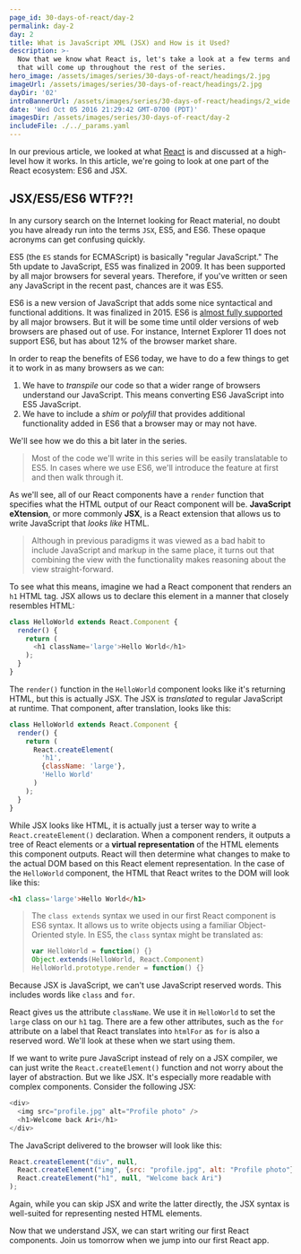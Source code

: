```yaml
---
page_id: 30-days-of-react/day-2
permalink: day-2
day: 2
title: What is JavaScript XML (JSX) and How is it Used?
description: >-
  Now that we know what React is, let's take a look at a few terms and concepts
  that will come up throughout the rest of the series.
hero_image: /assets/images/series/30-days-of-react/headings/2.jpg
imageUrl: /assets/images/series/30-days-of-react/headings/2.jpg
dayDir: '02'
introBannerUrl: /assets/images/series/30-days-of-react/headings/2_wide.jpg
date: 'Wed Oct 05 2016 21:29:42 GMT-0700 (PDT)'
imagesDir: /assets/images/series/30-days-of-react/day-2
includeFile: ./../_params.yaml
---
```


In our previous article, we looked at what [React](https://facebook.github.io/react/) is and discussed at a high-level how it works. In this article, we're going to look at one part of the React ecosystem: ES6 and JSX.

## JSX/ES5/ES6 WTF??!

In any cursory search on the Internet looking for React material, no doubt you have already run into the terms `JSX`, ES5, and ES6. These opaque acronyms can get confusing quickly.

ES5 (the `ES` stands for ECMAScript) is basically "regular JavaScript." The 5th update to JavaScript, ES5 was finalized in 2009. It has been supported by all major browsers for several years. Therefore, if you've written or seen any JavaScript in the recent past, chances are it was ES5.

ES6 is a new version of JavaScript that adds some nice syntactical and functional additions. It was finalized in 2015. ES6 is [almost fully supported](http://kangax.github.io/compat-table/es6/) by all major browsers. But it will be some time until older versions of web browsers are phased out of use. For instance, Internet Explorer 11 does not support ES6, but has about 12% of the browser market share.

In order to reap the benefits of ES6 today, we have to do a few things to get it to work in as many browsers as we can:

1. We have to _transpile_ our code so that a wider range of browsers understand our JavaScript. This means converting ES6 JavaScript into ES5 JavaScript.
2. We have to include a _shim_ or _polyfill_ that provides additional functionality added in ES6 that a browser may or may not have.

We'll see how we do this a bit later in the series.

> Most of the code we'll write in this series will be easily translatable to ES5. In cases where we use ES6, we'll introduce the feature at first and then walk through it.

As we'll see, all of our React components have a `render` function that specifies what the HTML output of our React component will be. **JavaScript eXtension**, or more commonly **JSX**, is a React extension that allows us to write JavaScript that _looks like_ HTML.

> Although in previous paradigms it was viewed as a bad habit to include JavaScript and markup in the same place, it turns out that combining the view with the functionality makes reasoning about the view straight-forward.

To see what this means, imagine we had a React component that renders an `h1` HTML tag. JSX allows us to declare this element in a manner that closely resembles HTML:

```javascript
class HelloWorld extends React.Component {
  render() {
    return (
      <h1 className='large'>Hello World</h1>
    );
  }
}
```

<div id="demo1"></div>

The `render()` function in the `HelloWorld` component looks like it's returning HTML, but this is actually JSX. The JSX is _translated_ to regular JavaScript at runtime. That component, after translation, looks like this:

```javascript
class HelloWorld extends React.Component {
  render() {
    return (
      React.createElement(
        'h1',
        {className: 'large'},
        'Hello World'
      )
    );
  }
}
```

While JSX looks like HTML, it is actually just a terser way to write a `React.createElement()` declaration. When a component renders, it outputs a tree of React elements or a **virtual representation** of the HTML elements this component outputs. React will then determine what changes to make to the actual DOM based on this React element representation. In the case of the `HelloWorld` component, the HTML that React writes to the DOM will look like this:

```html
<h1 class='large'>Hello World</h1>
```

> The `class extends` syntax we used in our first React component is ES6 syntax. It allows us to write objects using a familiar Object-Oriented style.
> In ES5, the `class` syntax might be translated as:
>
> ```javascript
> var HelloWorld = function() {}
> Object.extends(HelloWorld, React.Component)
> HelloWorld.prototype.render = function() {}
> ```

Because JSX is JavaScript, we can't use JavaScript reserved words. This includes words like `class` and `for`.

React gives us the attribute `className`. We use it in `HelloWorld` to set the `large` class on our `h1` tag. There are a few other attributes, such as the `for` attribute on a label that React translates into `htmlFor` as `for` is also a reserved word. We'll look at these when we start using them.

If we want to write pure JavaScript instead of rely on a JSX compiler, we can just write the `React.createElement()` function and not worry about the layer of abstraction. But we like JSX. It's especially more readable with complex components. Consider the following JSX:

```javascript
<div>
  <img src="profile.jpg" alt="Profile photo" />
  <h1>Welcome back Ari</h1>
</div>
```

The JavaScript delivered to the browser will look like this:

```javascript
React.createElement("div", null,
  React.createElement("img", {src: "profile.jpg", alt: "Profile photo"}),
  React.createElement("h1", null, "Welcome back Ari")
);
```

Again, while you can skip JSX and write the latter directly, the JSX syntax is well-suited for representing nested HTML elements.

Now that we understand JSX, we can start writing our first React components. Join us tomorrow when we jump into our first React app.

